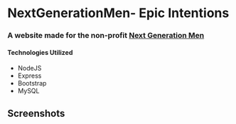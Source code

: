 # NextGenerationMen- Epic Intentions 
  
### A website made for the non-profit [Next Generation Men](https://www.ngmatlanta.org/ "NGM's Homepage") 

#### Technologies Utilized
* NodeJS
* Express
* Bootstrap 
* MySQL  

## Screenshots





